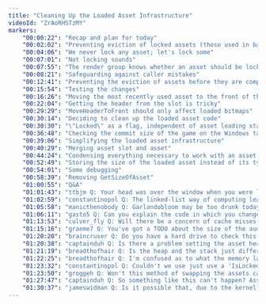 ```yaml
---
title: "Cleaning Up the Loaded Asset Infrastructure"
videoId: "ZrAoRHSTzMY"
markers:
    "00:00:22": "Recap and plan for today"
    "00:02:02": "Preventing eviction of locked assets (those used in background tasks)"
    "00:04:06": "We never lock any asset; let's lock some"
    "00:07:01": "Not locking sounds"
    "00:07:55": "The render group knows whether an asset should be locked or not"
    "00:08:21": "Safeguarding against caller mistakes"
    "00:12:41": "Preventing the eviction of assets before they are completely loaded"
    "00:15:54": "Testing the changes"
    "00:16:26": "Moving the most recently used asset to the front of the linked list"
    "00:22:04": "Getting the header from the slot is tricky"
    "00:29:29": "MoveHeaderToFront should only affect loaded bitmaps"
    "00:30:14": "Deciding to clean up the loaded asset code"
    "00:30:30": "\"Locked\" as a flag, independent of asset loading stage"
    "00:36:48": "Checking the commit size of the game on the Windows task manager. Casey's head gets in the way; see Q at 01:01:43"
    "00:39:06": "Simplifying the loaded asset infrastructure"
    "00:40:29": "Merging asset slot and asset"
    "00:44:24": "Condensing everything necessary to work with an asset into the asset header"
    "00:52:49": "Storing the size of the loaded asset instead of its type"
    "00:54:01": "Some debugging"
    "00:58:39": "Removing GetSizeOfAsset"
    "01:00:55": "Q&A"
    "01:01:43": "ttbjm Q: Your head was over the window when you were looking at the commit size"
    "01:02:59": "constantinopol Q: The linked-list way of computing least-used asset seems like a simple and neat trick. What are its drawbacks?"
    "01:05:58": "manicthenobody Q: Garlandobloom may be too drunk today"
    "01:06:11": "gasto5 Q: Can you explain the code in which you changed the asset loading so that it stops blinking (the bitmaps and sounds)?"
    "01:13:53": "culver_fly Q: Will there be a concern of cache misses while manipulating the doubly linked lists every frame?"
    "01:15:16": "graeme7 Q: You've got a TODO about the size of the audio asset struct. How important do you think it is to keep structs compact? -- (Casey undoes the size shrinking of LoadedBitmap, since now it's included in the asset header and not in the asset slot (blackboard))"
    "01:20:20": "braincruser Q: Do you have a hard drive to check this system on it?"
    "01:20:38": "captainduh Q: Is there a problem setting the asset header to null after unlocking it? I thought there was some background loading of some stuff"
    "01:21:19": "breadthofhair Q: Is the heap and the stack just different sections of RAM, managed by the OS? Also, if so, do different programs ever share stack space? Would you please shed some light on this or point me to some video of yours that I missed?"
    "01:22:25": "breadthofhair Q: I'm confused as to what the memory layout will be after using the doubly linked list for a while? The memory will fragment eventually as of now, no?"
    "01:23:32": "constantinopol Q: Couldn't we use just use a 'IsLocked' bool, inside 'Asset->Header' struct?"
    "01:23:50": "groggeh Q: Won't this method of swapping the assets cause memory fragmentation?"
    "01:27:47": "captainduh Q: So something like this can't happen? Asset evict function is called, release happens, unlock happens, thread context switches to loader, something gets loaded into that slot with some header, thread context switches back, header is cleared to 0"
    "01:30:37": "jameswidman Q: Is it possible that, due to the kernel caching disk accesses, we're paying more than once for each asset? Like, after we evict an asset, is another copy of it likely to be cached in physical memory because of the OS's caching of the pack file?"
---
```

